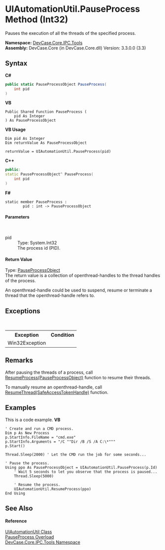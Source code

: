# UIAutomationUtil.PauseProcess Method (Int32)
 

Pauses the execution of all the threads of the specified process.

**Namespace:**&nbsp;<a href="N_DevCase_Core_IPC_Tools">DevCase.Core.IPC.Tools</a><br />**Assembly:**&nbsp;DevCase.Core (in DevCase.Core.dll) Version: 3.3.0.0 (3.3)

## Syntax

**C#**<br />
``` C#
public static PauseProcessObject PauseProcess(
	int pid
)
```

**VB**<br />
``` VB
Public Shared Function PauseProcess ( 
	pid As Integer
) As PauseProcessObject
```

**VB Usage**<br />
``` VB Usage
Dim pid As Integer
Dim returnValue As PauseProcessObject

returnValue = UIAutomationUtil.PauseProcess(pid)
```

**C++**<br />
``` C++
public:
static PauseProcessObject^ PauseProcess(
	int pid
)
```

**F#**<br />
``` F#
static member PauseProcess : 
        pid : int -> PauseProcessObject 

```


#### Parameters
&nbsp;<dl><dt>pid</dt><dd>Type: System.Int32<br />The process id (PID).</dd></dl>

#### Return Value
Type: <a href="T_DevCase_Core_IPC_PauseProcessObject">PauseProcessObject</a><br />The return value is a collection of openthread-handles to the thread handles of the process. 

 An openthread-handle could be used to suspend, resume or terminate a thread that the openthread-handle refers to.

## Exceptions
&nbsp;<table><tr><th>Exception</th><th>Condition</th></tr><tr><td>Win32Exception</td><td /></tr></table>

## Remarks
After pausing the threads of a process, call <a href="M_DevCase_Core_IPC_Tools_UIAutomationUtil_ResumeProcess">ResumeProcess(PauseProcessObject)</a> function to resume their threads. 

 To manually resume an openthread-handle, call <a href="M_DevCase_Core_IPC_Tools_UIAutomationUtil_ResumeThread">ResumeThread(SafeAccessTokenHandle)</a> function.

## Examples
This is a code example. 
**VB**<br />
``` VB
' Create and run a CMD process.
Dim p As New Process
p.StartInfo.FileName = "cmd.exe"
p.StartInfo.Arguments = "/C ""Dir /B /S /A C:\*"""
p.Start()

Thread.Sleep(2000) ' Let the CMD run the job for some seconds...

' Pause the process.
Using ppo As PauseProcessObject = UIAutomationUtil.PauseProcess(p.Id)
    ' Wait 5 seconds to let you observe that the process is paused...
    Thread.Sleep(5000)

    ' Resume the process.
    UIAutomationUtil.ResumeProcess(ppo)
End Using
```


## See Also


#### Reference
<a href="T_DevCase_Core_IPC_Tools_UIAutomationUtil">UIAutomationUtil Class</a><br /><a href="Overload_DevCase_Core_IPC_Tools_UIAutomationUtil_PauseProcess">PauseProcess Overload</a><br /><a href="N_DevCase_Core_IPC_Tools">DevCase.Core.IPC.Tools Namespace</a><br />